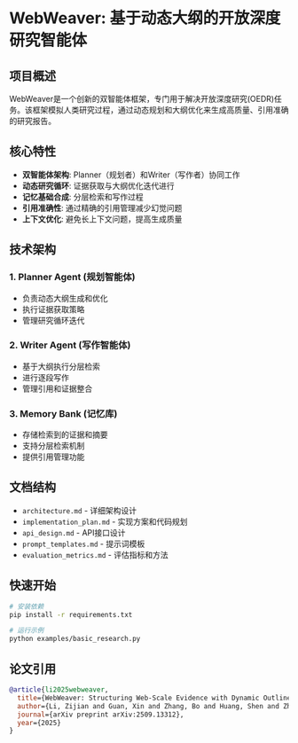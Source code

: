 # WebWeaver: 基于动态大纲的开放深度研究智能体

## 项目概述

WebWeaver是一个创新的双智能体框架，专门用于解决开放深度研究(OEDR)任务。该框架模拟人类研究过程，通过动态规划和大纲优化来生成高质量、引用准确的研究报告。

## 核心特性

- **双智能体架构**: Planner（规划者）和Writer（写作者）协同工作
- **动态研究循环**: 证据获取与大纲优化迭代进行
- **记忆基础合成**: 分层检索和写作过程
- **引用准确性**: 通过精确的引用管理减少幻觉问题
- **上下文优化**: 避免长上下文问题，提高生成质量

## 技术架构

### 1. Planner Agent (规划智能体)
- 负责动态大纲生成和优化
- 执行证据获取策略
- 管理研究循环迭代

### 2. Writer Agent (写作智能体)
- 基于大纲执行分层检索
- 进行逐段写作
- 管理引用和证据整合

### 3. Memory Bank (记忆库)
- 存储检索到的证据和摘要
- 支持分层检索机制
- 提供引用管理功能

## 文档结构

- `architecture.md` - 详细架构设计
- `implementation_plan.md` - 实现方案和代码规划
- `api_design.md` - API接口设计
- `prompt_templates.md` - 提示词模板
- `evaluation_metrics.md` - 评估指标和方法

## 快速开始

```bash
# 安装依赖
pip install -r requirements.txt

# 运行示例
python examples/basic_research.py
```

## 论文引用

```bibtex
@article{li2025webweaver,
  title={WebWeaver: Structuring Web-Scale Evidence with Dynamic Outlines for Open-Ended Deep Research},
  author={Li, Zijian and Guan, Xin and Zhang, Bo and Huang, Shen and Zhou, Houquan and Lai, Shaopeng and Yan, Ming and Jiang, Yong and Xie, Pengjun and Huang, Fei and Zhang, Jun and Zhou, Jingren},
  journal={arXiv preprint arXiv:2509.13312},
  year={2025}
}
```
